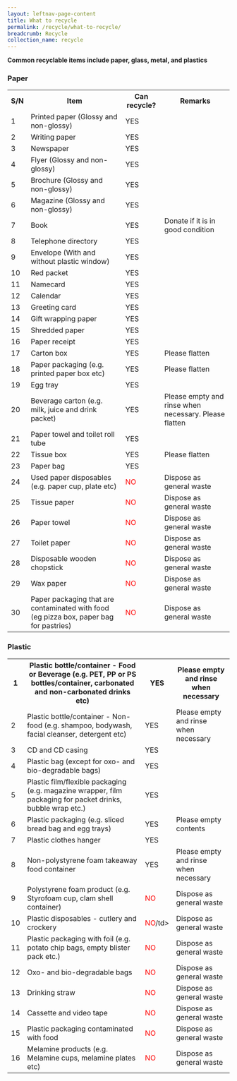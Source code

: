 ```yaml
---
layout: leftnav-page-content
title: What to recycle
permalink: /recycle/what-to-recycle/
breadcrumb: Recycle 
collection_name: recycle
---
```


**Common recyclable items include paper, glass, metal, and plastics**

### Paper

<table class="table-h">
  <tr>
    <th class="tg-0lax">S/N</th>
    <th class="tg-0lax">Item</th>
    <th class="tg-0lax">Can recycle?</th>
    <th class="tg-0lax">Remarks</th>
  </tr>
  <tr>
    <td class="tg-0lax">1</td>
    <td class="tg-0lax">Printed paper (Glossy and non-glossy)</td>
    <td class="tg-0lax">YES</td>
    <td class="tg-0lax"></td>
  </tr>
  <tr>
    <td class="tg-0lax">2</td>
    <td class="tg-0lax">Writing paper</td>
    <td class="tg-0lax">YES</td>
    <td class="tg-0lax"></td>
  </tr>
  <tr>
    <td class="tg-0lax">3</td>
    <td class="tg-0lax">Newspaper</td>
    <td class="tg-0lax">YES</td>
    <td class="tg-0lax"></td>
  </tr>
  <tr>
    <td class="tg-0lax">4</td>
    <td class="tg-0lax">Flyer (Glossy and non-glossy)</td>
    <td class="tg-0lax">YES</td>
    <td class="tg-0lax"></td>
  </tr>
  <tr>
    <td class="tg-0lax">5</td>
    <td class="tg-0lax">Brochure (Glossy and non-glossy)</td>
    <td class="tg-0lax">YES</td>
    <td class="tg-0lax"></td>
  </tr>
  <tr>
    <td class="tg-0lax">6</td>
    <td class="tg-0lax">Magazine (Glossy and non-glossy)</td>
    <td class="tg-0lax">YES</td>
    <td class="tg-0lax"></td>
  </tr>
  <tr>
    <td class="tg-0lax">7</td>
    <td class="tg-0lax">Book</td>
    <td class="tg-0lax">YES</td>
    <td class="tg-0lax">Donate if it is in good condition</td>
  </tr>
  <tr>
    <td class="tg-0lax">8</td>
    <td class="tg-0lax">Telephone directory</td>
    <td class="tg-0lax">YES</td>
    <td class="tg-0lax"></td>
  </tr>
  <tr>
    <td class="tg-0lax">9</td>
    <td class="tg-0lax">Envelope (With and without plastic window)</td>
    <td class="tg-0lax">YES</td>
    <td class="tg-0lax"></td>
  </tr>
  <tr>
    <td class="tg-0lax">10</td>
    <td class="tg-0lax">Red packet</td>
    <td class="tg-0lax">YES</td>
    <td class="tg-0lax"></td>
  </tr>
  <tr>
    <td class="tg-0lax">11</td>
    <td class="tg-0lax">Namecard</td>
    <td class="tg-0lax">YES</td>
    <td class="tg-0lax"></td>
  </tr>
  <tr>
    <td class="tg-0lax">12</td>
    <td class="tg-0lax">Calendar</td>
    <td class="tg-0lax">YES</td>
    <td class="tg-0lax"></td>
  </tr>
  <tr>
    <td class="tg-0lax">13</td>
    <td class="tg-0lax">Greeting card</td>
    <td class="tg-0lax">YES</td>
    <td class="tg-0lax"></td>
  </tr>
  <tr>
    <td class="tg-0lax">14</td>
    <td class="tg-0lax">Gift wrapping paper</td>
    <td class="tg-0lax">YES</td>
    <td class="tg-0lax"></td>
  </tr>
  <tr>
    <td class="tg-0lax">15</td>
    <td class="tg-0lax">Shredded paper</td>
    <td class="tg-0lax">YES</td>
    <td class="tg-0lax"></td>
  </tr>
  <tr>
    <td class="tg-0lax">16</td>
    <td class="tg-0lax">Paper receipt</td>
    <td class="tg-0lax">YES</td>
    <td class="tg-0lax"></td>
  </tr>
  <tr>
    <td class="tg-0lax">17</td>
    <td class="tg-0lax">Carton box</td>
    <td class="tg-0lax">YES</td>
    <td class="tg-0lax">Please flatten</td>
  </tr>
  <tr>
    <td class="tg-0lax">18</td>
    <td class="tg-0lax">Paper packaging (e.g. printed paper box etc)</td>
    <td class="tg-0lax">YES</td>
    <td class="tg-0lax">Please flatten</td>
  </tr>
  <tr>
    <td class="tg-0lax">19</td>
    <td class="tg-0lax">Egg tray</td>
    <td class="tg-0lax">YES</td>
    <td class="tg-0lax"></td>
  </tr>
  <tr>
    <td class="tg-0lax">20</td>
    <td class="tg-0lax">Beverage carton (e.g. milk, juice and drink packet)</td>
    <td class="tg-0lax">YES</td>
    <td class="tg-0lax">Please empty and rinse when necessary. Please flatten</td>
  </tr>
  <tr>
    <td class="tg-0lax">21</td>
    <td class="tg-0lax">Paper towel and toilet roll tube</td>
    <td class="tg-0lax">YES</td>
    <td class="tg-0lax"></td>
  </tr>
  <tr>
    <td class="tg-0lax">22</td>
    <td class="tg-0lax">Tissue box</td>
    <td class="tg-0lax">YES</td>
    <td class="tg-0lax">Please flatten</td>
  </tr>
  <tr>
    <td class="tg-0lax">23</td>
    <td class="tg-0lax">Paper bag</td>
    <td class="tg-0lax">YES</td>
    <td class="tg-0lax"></td>
  </tr>
  <tr>
    <td class="tg-0lax">24</td>
    <td class="tg-0lax">Used paper disposables (e.g. paper cup, plate etc)</td>
    <td class="tg-0lax"><span style="color:red">NO</span></td>
    <td class="tg-0lax">Dispose as general waste</td>
  </tr>
  <tr>
    <td class="tg-0lax">25</td>
    <td class="tg-0lax">Tissue paper</td>
    <td class="tg-0lax"><span style="color:red">NO</span></td>
    <td class="tg-0lax">Dispose as general waste</td>
  </tr>
  <tr>
    <td class="tg-0lax">26</td>
    <td class="tg-0lax">Paper towel</td>
    <td class="tg-0lax"><span style="color:red">NO</span></td>
    <td class="tg-0lax">Dispose as general waste</td>
  </tr>
  <tr>
    <td class="tg-0lax">27</td>
    <td class="tg-0lax">Toilet paper</td>
    <td class="tg-0lax"><span style="color:red">NO</span></td>
    <td class="tg-0lax">Dispose as general waste</td>
  </tr>
  <tr>
    <td class="tg-0lax">28</td>
    <td class="tg-0lax">Disposable wooden chopstick</td>
    <td class="tg-0lax"><span style="color:red">NO</span></td>
    <td class="tg-0lax">Dispose as general waste</td>
  </tr>
  <tr>
    <td class="tg-0lax">29</td>
    <td class="tg-0lax">Wax paper</td>
    <td class="tg-0lax"><span style="color:red">NO</span></td>
    <td class="tg-0lax">Dispose as general waste</td>
  </tr>
  <tr>
    <td class="tg-0lax">30</td>
    <td class="tg-0lax">Paper packaging that are contaminated with food (eg pizza box, paper bag for pastries)</td>
    <td class="tg-0lax"><span style="color:red">NO</span></td>
    <td class="tg-0lax">Dispose as general waste</td>
  </tr>
</table>


### Plastic

<table class="table-h">
  <tr>
    <th class="tg-0lax">1</th>
    <th class="tg-0lax">Plastic bottle/container - Food or Beverage (e.g. PET, PP or PS bottles/container, carbonated and non-carbonated drinks etc)</th>
    <th class="tg-0lax">YES</th>
    <th class="tg-0lax">Please empty and rinse when necessary</th>
  </tr>
  <tr>
    <td class="tg-0lax">2</td>
    <td class="tg-0lax">Plastic bottle/container - Non-food (e.g. shampoo, bodywash, facial cleanser, detergent etc)</td>
    <td class="tg-0lax">YES</td>
    <td class="tg-0lax">Please empty and rinse when necessary</td>
  </tr>
  <tr>
    <td class="tg-0lax">3</td>
    <td class="tg-0lax">CD and CD casing</td>
    <td class="tg-0lax">YES</td>
    <td class="tg-0lax"></td>
  </tr>
  <tr>
    <td class="tg-0lax">4</td>
    <td class="tg-0lax">Plastic bag (except for oxo- and bio-degradable bags)</td>
    <td class="tg-0lax">YES</td>
    <td class="tg-0lax"></td>
  </tr>
  <tr>
    <td class="tg-0lax">5</td>
    <td class="tg-0lax">Plastic film/flexible packaging (e.g. magazine wrapper, film packaging for packet drinks, bubble wrap etc.)</td>
    <td class="tg-0lax">YES</td>
    <td class="tg-0lax"></td>
  </tr>
  <tr>
    <td class="tg-0lax">6</td>
    <td class="tg-0lax">Plastic packaging (e.g. sliced bread bag and egg trays)</td>
    <td class="tg-0lax">YES</td>
    <td class="tg-0lax">Please empty contents</td>
  </tr>
  <tr>
    <td class="tg-0lax">7</td>
    <td class="tg-0lax">Plastic clothes hanger</td>
    <td class="tg-0lax">YES</td>
    <td class="tg-0lax"></td>
  </tr>
  <tr>
    <td class="tg-0lax">8</td>
    <td class="tg-0lax">Non-polystyrene foam takeaway food container</td>
    <td class="tg-0lax">YES</td>
    <td class="tg-0lax">Please empty and rinse when necessary</td>
  </tr>
  <tr>
    <td class="tg-0lax">9</td>
    <td class="tg-0lax">Polystyrene foam product (e.g. Styrofoam cup, clam shell container)</td>
    <td class="tg-0lax"><span style="color:red">NO</span></td>
    <td class="tg-0lax">Dispose as general waste</td>
  </tr>
  <tr>
    <td class="tg-0lax">10</td>
    <td class="tg-0lax">Plastic disposables - cutlery and crockery</td>
    <td class="tg-0lax"><span style="color:red">NO</span>/td>
    <td class="tg-0lax">Dispose as general waste</td>
  </tr>
  <tr>
    <td class="tg-0lax">11</td>
    <td class="tg-0lax">Plastic packaging with foil (e.g. potato chip bags, empty blister pack etc.)</td>
    <td class="tg-0lax"><span style="color:red">NO</span></td>
    <td class="tg-0lax">Dispose as general waste</td>
  </tr>
  <tr>
    <td class="tg-0lax">12</td>
    <td class="tg-0lax">Oxo- and bio-degradable bags</td>
    <td class="tg-0lax"><span style="color:red">NO</span></td>
    <td class="tg-0lax">Dispose as general waste</td>
  </tr>
  <tr>
    <td class="tg-0lax">13</td>
    <td class="tg-0lax">Drinking straw</td>
    <td class="tg-0lax"><span style="color:red">NO</span></td>
    <td class="tg-0lax">Dispose as general waste</td>
  </tr>
  <tr>
    <td class="tg-0lax">14</td>
    <td class="tg-0lax">Cassette and video tape</td>
    <td class="tg-0lax"><span style="color:red">NO</span></td>
    <td class="tg-0lax">Dispose as general waste</td>
  </tr>
  <tr>
    <td class="tg-0lax">15</td>
    <td class="tg-0lax">Plastic packaging contaminated with food</td>
    <td class="tg-0lax"><span style="color:red">NO</span></td>
    <td class="tg-0lax">Dispose as general waste</td>
  </tr>
  <tr>
    <td class="tg-0lax">16</td>
    <td class="tg-0lax">Melamine products (e.g. Melamine cups, melamine plates etc)</td>
    <td class="tg-0lax"><span style="color:red">NO</span></td>
    <td class="tg-0lax">Dispose as general waste</td>
  </tr>
</table>
